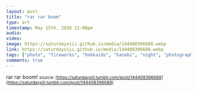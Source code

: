 ```yaml
---
layout: post
title: "rar rar boom"
type: art
timestamp: May 15th, 2016 12:00pm
audio: 
video: 
image: https://saturdayxiii.github.io/media/144408396688.webp
link: https://saturdayxiii.github.io/media/144408396688.webp
tags: ["photo", "fireworks", "hokkaido", "hanabi", "night", "photography", "art"]
comments: true
---
```

rar rar boom!
<small>source: [https://saturdayxiii.tumblr.com/post/144408396688](https://saturdayxiii.tumblr.com/post/144408396688)</small>